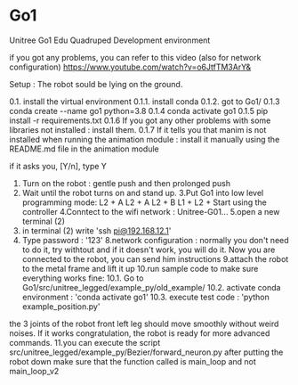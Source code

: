 # Go1
Unitree Go1 Edu Quadruped Development environment


if you got any problems, you can refer to this video (also for network configuration)
https://www.youtube.com/watch?v=o6JtfTM3ArY&

Setup : The robot sould be lying on the ground.



0.1. install the virtual environment 
    0.1.1. install conda
    0.1.2. got to Go1/
    0.1.3  conda create --name go1 python=3.8
    0.1.4  conda activate go1
    0.1.5  pip install -r requirements.txt
    0.1.6  If you got any other problems with some libraries not installed : install them.
    0.1.7  If it tells you that manim is not installed when running the animation module : install it manually using the README.md file in the animation module

if it asks you, [Y/n], type Y

1. Turn on the robot : gentle push and then prolonged push 
2. Wait until the robot turns on and stand up. 
3.Put Go1 into low level programming mode:
L2 + A
L2 + A
L2 + B
L1 + L2 + Start
using the controller
4.Conntect to the wifi network : Unitree-G01...
5.open a new terminal (2)
6. in terminal (2) write 'ssh pi@192.168.12.1'
7. Type password : '123'
8.network configuration : normally you don't need to do it, try withtout and if it doesn't work, you will do it.
Now you are connected to the robot, you can send him instructions
9.attach the robot to the metal frame and lift it up
10.run sample code to make sure everything works fine: 
    10.1. Go to Go1/src/unitree_legged/example_py/old_example/
    10.2. activate conda environment : 'conda activate go1'
    10.3. execute test code : 'python example_position.py'

the 3 joints of the robot front left leg should move smoothly without weird noises.
If it works congratulation, the robot is ready for more advanced commands. 
11.you can execute the script src/unitree_legged/example_py/Bezier/forward_neuron.py after putting the robot down
    make sure that the function called is main_loop and not main_loop_v2


